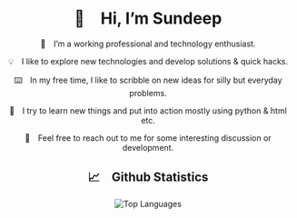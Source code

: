 <div align="center">
  
# 👋&emsp;Hi, I’m Sundeep

🧑&emsp;I’m a working professional and technology enthusiast.

💡&emsp;I like to explore new technologies and develop solutions & quick hacks.

⌨️&emsp;In my free time, I like to scribble on new ideas for silly but everyday problems.

💞️&emsp;I try to learn new things and put into action mostly using python & html etc.

💬&emsp;Feel free to reach out to me for some interesting discussion or development.

## 📈&emsp;Github Statistics

<img src="https://github-readme-stats.vercel.app/api/top-langs?username=sundeepkrv&show_icons=true&locale=en&layout=compact&theme=transparent&hide_border=true" alt="Top Languages" />
  
</div>
